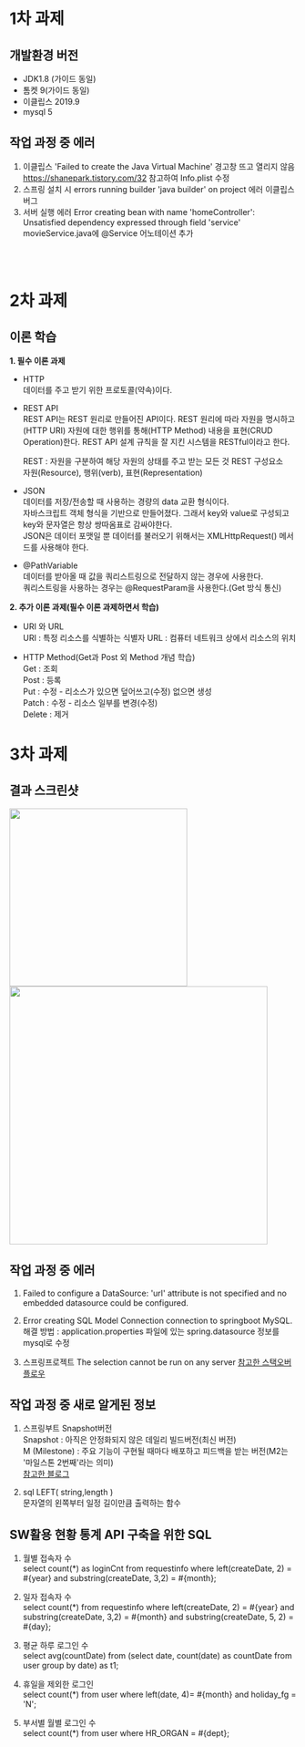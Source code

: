 # 1차 과제
## 개발환경 버전
- JDK1.8 (가이드 동일)
- 톰켓 9(가이드 동일)
- 이클립스 2019.9
- mysql 5

## 작업 과정 중 에러
1. 이클립스 'Failed to create the Java Virtual Machine' 경고창 뜨고 열리지 않음
<https://shanepark.tistory.com/32> 참고하여 Info.plist 수정
2. 스프링 설치 시 errors running builder 'java builder' on project 에러
이클립스 버그
3. 서버 실행 에러 Error creating bean with name 'homeController': Unsatisfied dependency expressed through field 'service'
movieService.java에 @Service 어노테이션 추가

<br><br>
# 2차 과제

## 이론 학습
**1. 필수 이론 과제**
- HTTP    
데이터를 주고 받기 위한 프로토콜(약속)이다.

- REST API    
REST API는 REST 원리로 만들어진 API이다.
REST 원리에 따라 자원을 명시하고(HTTP URI) 자원에 대한 행위를 통해(HTTP Method) 내용을 표현(CRUD Operation)한다.
REST API 설계 규칙을 잘 지킨 시스템을 RESTful이라고 한다.

  REST : 자원을 구분하여 해당 자원의 상태를 주고 받는 모든 것
  REST 구성요소    
  자원(Resource), 행위(verb), 표현(Representation)

- JSON    
데이터를 저장/전송할 때 사용하는 경량의 data 교환 형식이다.    
자바스크립트 객체 형식을 기반으로 만들어졌다. 그래서 key와 value로 구성되고 key와 문자열은 항상 쌍따옴표로 감싸야한다.    
JSON은 데이터 포맷일 뿐 데이터를 불러오기 위해서는 XMLHttpRequest() 메서드를 사용해야 한다.    

- @PathVariable    
데이터를 받아올 때 값을 쿼리스트링으로 전달하지 않는 경우에 사용한다.    
쿼리스트링을 사용하는 경우는 @RequestParam을 사용한다.(Get 방식 통신)    

**2. 추가 이론 과제(필수 이론 과제하면서 학습)**
- URI 와 URL    
URI : 특정 리소스를 식별하는 식별자
URL : 컴퓨터 네트워크 상에서 리소스의 위치

- HTTP Method(Get과 Post 외 Method 개념 학습)    
Get : 조회    
Post : 등록    
Put : 수정 - 리소스가 있으면 덮어쓰고(수정) 없으면 생성    
Patch : 수정 - 리소스 일부를 변경(수정)    
Delete : 제거 


# 3차 과제
## 결과 스크린샷
<div>
  <img width="312" src="https://github.com/vihiolet/spring/assets/108925254/d2dd35f5-860a-4aa0-9cc3-e5d18c8ec563">
  <img width="453" src="https://github.com/vihiolet/spring/assets/108925254/7a2db646-ccd0-4622-8c87-06f4e7f4cb39">
</div>

## 작업 과정 중 에러
1. Failed to configure a DataSource: 'url' attribute is not specified and no embedded datasource could be configured.    
2. Error creating SQL Model Connection connection to springboot MySQL.    
   해결 방법 : application.properties 파일에 있는 spring.datasource 정보를 mysql로 수정

3. 스프링프로젝트 The selection cannot be run on any server
   <a href="https://stackoverflow.com/questions/32731672/the-selection-cannot-be-run-on-any-server">참고한 스택오버플로우</a>

## 작업 과정 중 새로 알게된 정보    
1. 스프링부트 Snapshot버전    
   Snapshot : 아직은 안정화되지 않은 데일리 빌드버전(최신 버전)    
   M (Milestone) : 주요 기능이 구현될 때마다 배포하고 피드백을 받는 버전(M2는 '마일스톤 2번째'라는 의미)    
   <a href="https://m.blog.naver.com/PostView.naver?blogId=doyoung0205&logNo=221783121918&categoryNo=1&proxyReferer=">참고한 블로그</a>    

2. sql LEFT( string,length )    
   문자열의 왼쪽부터 일정 길이만큼 출력하는 함수

## SW활용 현황 통계 API 구축을 위한 SQL
1. 월별 접속자 수    
   select count(*) as loginCnt from requestinfo where left(createDate, 2) = #{year} and substring(createDate, 3,2) = #{month};

3. 일자 접속자 수    
   select count(*) from requestinfo where left(createDate, 2) = #{year} and substring(createDate, 3,2) = #{month} and substring(createDate, 5, 2) = #{day};

5. 평균 하루 로그인 수    
   select avg(countDate) from (select date, count(date) as countDate from user group by date) as t1;

7. 휴일을 제외한 로그인    
   select count(*) from user where left(date, 4)= #{month} and holiday_fg = 'N';

9. 부서별 월별 로그인 수    
   select count(*) from user where HR_ORGAN = #{dept};
